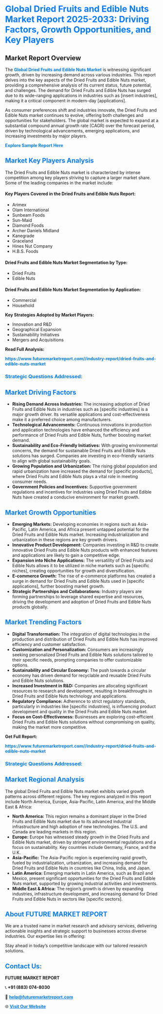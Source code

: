 <h1 style="color: #007BFF;">Global Dried Fruits and Edible Nuts Market Report 2025-2033: Driving Factors, Growth Opportunities, and Key Players</h1>

<section id="overview">
<h2>Market Report Overview</h2>
<p>The <a href="https://www.futuremarketreport.com//industry-report/dried-fruits-and-edible-nuts-market" style="color: #007BFF; text-decoration: none;"><strong>Global Dried Fruits and Edible Nuts Market</strong></a> is witnessing significant growth, driven by increasing demand across various industries. This report delves into the key aspects of the Dried Fruits and Edible Nuts market, providing a comprehensive analysis of its current status, future potential, and challenges. The demand for Dried Fruits and Edible Nuts has surged due to its wide-ranging applications in industries such as [insert industries], making it a critical component in modern-day [applications].</p>
<p>As consumer preferences shift and industries innovate, the Dried Fruits and Edible Nuts market continues to evolve, offering both challenges and opportunities for stakeholders. The global market is expected to expand at a substantial compound annual growth rate (CAGR) over the forecast period, driven by technological advancements, emerging applications, and increasing investments by major players.</p>
</section>

<section id="overview">
<p><a href="https://www.futuremarketreport.com//request-sample/reportId=50445" style="color: #007BFF; text-decoration: none;"><strong>Explore Sample Report Here</strong></a></p>
</section>

<section id="key-players">
<h2 style="color: #007BFF;">Market Key Players Analysis</h2>
<p>The Dried Fruits and Edible Nuts market is characterized by intense competition among key players striving to capture a larger market share. Some of the leading companies in the market include:</p>
<h4>Key Players Covered in the Dried Fruits and Edible Nuts Report:</h4>
<ul><li>Arimex</li><li>Olam International</li><li>Sunbeam Foods</li><li>Sun-Maid</li><li>Diamond Foods</li><li>Archer Daniels Midland</li><li>Kanegrade</li><li>Graceland</li><li>Hines Nut Company</li><li>H.B.S. Foods</li></ul>
<h4>Dried Fruits and Edible Nuts Market Segmentation by Type:</h4>
<ul><li>Dried Fruits</li><li>Edible Nuts</li></ul>

<h4>Dried Fruits and Edible Nuts Market Segmentation by Application:</h4>
<ul><li>Commercial</li><li>Household</li></ul>
<p><strong>Key Strategies Adopted by Market Players:</strong></p>
<ul>
<li>Innovation and R&D</li>
<li>Geographical Expansion</li>
<li>Sustainability Initiatives</li>
<li>Mergers and Acquisitions</li>
</ul>
</section>

<section>
<p><strong>Read Full Analysis: </strong></p><a href="https://www.futuremarketreport.com//industry-report/dried-fruits-and-edible-nuts-market" style="color: #007BFF; text-decoration: none;"><strong>https://www.futuremarketreport.com//industry-report/dried-fruits-and-edible-nuts-market</strong></a>
<h3 style="color: #007BFF;">Strategic Questions Addressed:</h3>
</section>

<section id="driving-factors">
<h2 style="color: #007BFF;">Market Driving Factors</h2>
<ul>
<li><strong>Rising Demand Across Industries:</strong> The increasing adoption of Dried Fruits and Edible Nuts in industries such as [specific industries] is a major growth driver. Its versatile applications and cost-effectiveness make it a preferred choice among manufacturers.</li>
<li><strong>Technological Advancements:</strong> Continuous innovations in production and application technologies have enhanced the efficiency and performance of Dried Fruits and Edible Nuts, further boosting market demand.</li>
<li><strong>Sustainability and Eco-Friendly Initiatives:</strong> With growing environmental concerns, the demand for sustainable Dried Fruits and Edible Nuts solutions has surged. Companies are investing in eco-friendly variants to align with global sustainability goals.</li>
<li><strong>Growing Population and Urbanization:</strong> The rising global population and rapid urbanization have increased the demand for [specific products], where Dried Fruits and Edible Nuts plays a vital role in meeting consumer needs.</li>
<li><strong>Government Policies and Incentives:</strong> Supportive government regulations and incentives for industries using Dried Fruits and Edible Nuts have created a conducive environment for market growth.</li>
</ul>
</section>

<section id="growth-opportunities">
<h2 style="color: #007BFF;">Market Growth Opportunities</h2>
<ul>
<li><strong>Emerging Markets:</strong> Developing economies in regions such as Asia-Pacific, Latin America, and Africa present untapped potential for the Dried Fruits and Edible Nuts market. Increasing industrialization and urbanization in these regions are key growth drivers.</li>
<li><strong>Innovative Product Development:</strong> Companies investing in R&D to create innovative Dried Fruits and Edible Nuts products with enhanced features and applications are likely to gain a competitive edge.</li>
<li><strong>Expansion into Niche Applications:</strong> The versatility of Dried Fruits and Edible Nuts allows it to be utilized in niche markets such as [specific niches], creating opportunities for growth and diversification.</li>
<li><strong>E-commerce Growth:</strong> The rise of e-commerce platforms has created a surge in demand for Dried Fruits and Edible Nuts used in [specific applications], further boosting market growth.</li>
<li><strong>Strategic Partnerships and Collaborations:</strong> Industry players are forming partnerships to leverage shared expertise and resources, driving the development and adoption of Dried Fruits and Edible Nuts products globally.</li>
</ul>
</section>

<section id="trending-factors">
<h2 style="color: #007BFF;">Market Trending Factors</h2>
<ul>
<li><strong>Digital Transformation:</strong> The integration of digital technologies in the production and distribution of Dried Fruits and Edible Nuts has improved efficiency and customer satisfaction.</li>
<li><strong>Customization and Personalization:</strong> Consumers are increasingly seeking personalized Dried Fruits and Edible Nuts solutions tailored to their specific needs, prompting companies to offer customizable options.</li>
<li><strong>Sustainability and Circular Economy:</strong> The push towards a circular economy has driven demand for recyclable and reusable Dried Fruits and Edible Nuts solutions.</li>
<li><strong>Increased Investment in R&D:</strong> Companies are allocating significant resources to research and development, resulting in breakthroughs in Dried Fruits and Edible Nuts technology and applications.</li>
<li><strong>Regulatory Compliance:</strong> Adherence to strict regulatory standards, particularly in industries like [specific industries], is influencing product development and quality in the Dried Fruits and Edible Nuts market.</li>
<li><strong>Focus on Cost-Effectiveness:</strong> Businesses are exploring cost-efficient Dried Fruits and Edible Nuts solutions without compromising on quality, making the market more competitive.</li>
</ul>
</section>

<section>
<p><strong>Get Full Report: </strong></p><a href="https://www.futuremarketreport.com//industry-report/dried-fruits-and-edible-nuts-market" style="color: #007BFF; text-decoration: none;"><strong>https://www.futuremarketreport.com//industry-report/dried-fruits-and-edible-nuts-market</strong></a>
<h3 style="color: #007BFF;">Strategic Questions Addressed:</h3>
</section>


<section id="regional-analysis">
<h2 style="color: #007BFF;">Market Regional Analysis</h2>
<p>The global Dried Fruits and Edible Nuts market exhibits varied growth patterns across different regions. The key regions analyzed in this report include North America, Europe, Asia-Pacific, Latin America, and the Middle East & Africa:</p>
<ul>
<li><strong>North America:</strong> This region remains a dominant player in the Dried Fruits and Edible Nuts market due to its advanced industrial infrastructure and high adoption of new technologies. The U.S. and Canada are leading markets in this region.</li>
<li><strong>Europe:</strong> Europe has witnessed steady growth in the Dried Fruits and Edible Nuts market, driven by stringent environmental regulations and a focus on sustainability. Key countries include Germany, France, and the U.K.</li>
<li><strong>Asia-Pacific:</strong> The Asia-Pacific region is experiencing rapid growth, fueled by industrialization, urbanization, and increasing demand for Dried Fruits and Edible Nuts in countries like China, India, and Japan.</li>
<li><strong>Latin America:</strong> Emerging markets in Latin America, such as Brazil and Mexico, present significant opportunities for the Dried Fruits and Edible Nuts market, supported by growing industrial activities and investments.</li>
<li><strong>Middle East & Africa:</strong> The region’s growth is driven by expanding industries, infrastructure development, and increasing demand for Dried Fruits and Edible Nuts in sectors like [specific sectors].</li>
</ul>
</section>

<footer>
<h2 style="color: #007BFF;">About FUTURE MARKET REPORT</h2>
<p>We are a trusted name in market research and advisory services, delivering actionable insights and strategic support to businesses across diverse industries. Our expertise lies in offering:</p>

<p>Stay ahead in today’s competitive landscape with our tailored research solutions.</p>

<h2 style="color: #007BFF;">Contact Us:</h2>
<p><strong>FUTURE MARKET REPORT</strong></p>
<p>📞 <strong>+91 (883) 074-8030</strong></p>
<p>📧 <strong><a href="mailto:help@futuremarketreport.com" style="color: #007BFF;">help@futuremarketreport.com</a></strong></p>
<p>🌐 <strong><a href="https://www.futuremarketreport.com/" style="color: #007BFF;">Visit Our Website</a></strong></p>
</footer>